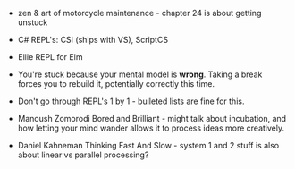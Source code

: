 - zen & art of motorcycle maintenance - chapter 24 is about getting unstuck

- C# REPL's: CSI (ships with VS), ScriptCS

- Ellie REPL for Elm

- You're stuck because your mental model is **wrong**. Taking a break forces you to rebuild it, potentially correctly this time.

- Don't go through REPL's 1 by 1 - bulleted lists are fine for this.

- Manoush Zomorodi Bored and Brilliant - might talk about incubation, and how letting your mind wander allows it to process ideas more creatively.

- Daniel Kahneman Thinking Fast And Slow - system 1 and 2 stuff is also about linear vs parallel processing?
